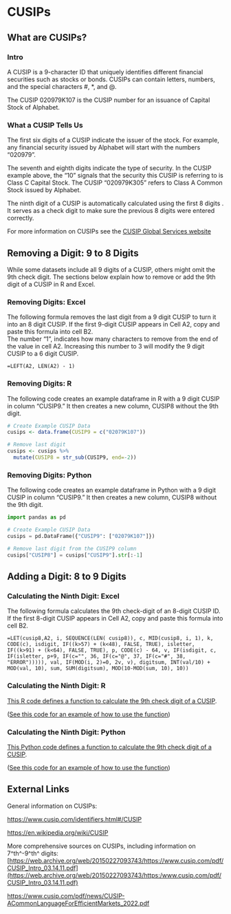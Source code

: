 # CUSIPs

## What are CUSIPs?

### Intro

A CUSIP is a 9-character ID that uniquely identifies different financial securities such as stocks or bonds. CUSIPs can contain letters, numbers, and the special characters #, \*, and \@.

The CUSIP 020979K107 is the CUSIP number for an issuance of Capital Stock of Alphabet.

### What a CUSIP Tells Us

The first six digits of a CUSIP indicate the issuer of the stock. For example, any financial security issued by Alphabet will start with the numbers “020979”.

The seventh and eighth digits indicate the type of security. In the CUSIP example above, the “10” signals that the security this CUSIP is referring to is Class C Capital Stock. The CUSIP “020979K305” refers to Class A Common Stock issued by Alphabet.

The ninth digit of a CUSIP is automatically calculated using the first 8 digits . It serves as a check digit to make sure the previous 8 digits were entered correctly.

For more information on CUSIPs see the [CUSIP Global Services website](https://www.cusip.com/identifiers.html#/CUSIP)

### 

## Removing a Digit: 9 to 8 Digits

While some datasets include all 9 digits of a CUSIP, others might omit the 9th check digit. The sections below explain how to remove or add the 9th digit of a CUSIP in R and Excel.

### Removing Digits: Excel

The following formula removes the last digit from a 9 digit CUSIP to turn it into an 8 digit CUSIP. If the first 9-digit CUSIP appears in Cell A2, copy and paste this formula into cell B2.\
The number “1”, indicates how many characters to remove from the end of the value in cell A2. Increasing this number to 3 will modify the 9 digit CUSIP to a 6 digit CUSIP.

`=LEFT(A2, LEN(A2) - 1)`

### Removing Digits: R

The following code creates an example dataframe in R with a 9 digit CUSIP in column “CUSIP9.” It then creates a new column, CUSIP8 without the 9th digit.

``` r
# Create Example CUSIP Data 
cusips <- data.frame(CUSIP9 = c("02079K107"))

# Remove last digit 
cusips <- cusips %>% 
  mutate(CUSIP8 = str_sub(CUSIP9, end=-2))
```

### Removing Digits: Python

The following code creates an example dataframe in Python with a 9 digit CUSIP in column “CUSIP9.” It then creates a new column, CUSIP8 without the 9th digit.

``` python
import pandas as pd

# Create Example CUSIP Data
cusips = pd.DataFrame({"CUSIP9": ["02079K107"]})

# Remove last digit from the CUSIP9 column
cusips["CUSIP8"] = cusips["CUSIP9"].str[:-1]
```

### 

## Adding a Digit: 8 to 9 Digits

### Calculating the Ninth Digit: Excel

The following formula calculates the 9th check-digit of an 8-digit CUSIP ID. If the first 8-digit CUSIP appears in Cell A2, copy and paste this formula into cell B2.


``` excel
=LET(cusip8,A2, i, SEQUENCE(LEN( cusip8)), c, MID(cusip8, i, 1), k, CODE(c), isdigit, IF((k>57) + (k<48), FALSE, TRUE), isletter, IF((k>91) + (k<64), FALSE, TRUE), p, CODE(c) - 64, v, IF(isdigit, c, IF(isletter, p+9, IF(c="", 36, IF(c="@", 37, IF(c="#", 38, "ERROR"))))), val, IF(MOD(i, 2)=0, 2v, v), digitsum, INT(val/10) + MOD(val, 10), sum, SUM(digitsum), MOD(10-MOD(sum, 10), 10))
```

### Calculating the Ninth Digit: R

[This R code defines a function to calculate the 9th check digit of a CUSIP](https://github.com/hbs-brds/cusip_digits/blob/main/Calculate%20Ninth%20Digit/R/gen_cusip_checkdigit.R).

([See this code for an example of how to use the function](https://github.com/hbs-brds/cusip_digits/blob/main/Calculate%20Ninth%20Digit/R/samplescript_cusipcheckdigit.R))

### Calculating the Ninth Digit: Python

[This Python code defines a function to calculate the 9th check digit of a CUSIP](https://github.com/hbs-brds/cusip_digits/blob/main/Calculate%20Ninth%20Digit/Python/gen_cusip_checkdigit.py).

([See this code for an example of how to use the function](https://github.com/hbs-brds/cusip_digits/blob/main/Calculate%20Ninth%20Digit/Python/samplescript_cusipcheckdigit.py))

### 

## External Links

General information on CUSIPs:

<https://www.cusip.com/identifiers.html#/CUSIP>

<https://en.wikipedia.org/wiki/CUSIP>

More comprehensive sources on CUSIPs, including information on 7^th^-9^th^ digits: [https://web.archive.org/web/20150227093743/https://www.cusip.com/pdf/CUSIP_Intro_03.14.11.pdf](https://web.archive.org/web/20150227093743/https:/www.cusip.com/pdf/CUSIP_Intro_03.14.11.pdf)

<https://www.cusip.com/pdf/news/CUSIP-ACommonLanguageForEfficientMarkets_2022.pdf>
